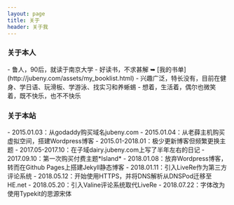 ```yaml
---
layout: page 
title: 关于
header: 关于我
---
```

<h3>关于本人</h3>
- 鲁人，90后，就读于南京大学
- 好读书，不求甚解 ➥ [我的书单](http://jubeny.com/assets/my_booklist.html)
- 兴趣广泛，特长没有，目前在健身、学日语、玩滑板、学游泳、找实习和养蜥蜴
- 想着，生活着，偶尔也微笑着，既不快乐，也不不快乐

<h3>关于本站</h3>
- 2015.01.03：从godaddy购买域名jubeny.com
- 2015.01.04：从老薛主机购买虚拟空间，搭建Wordpress博客
- 2015.01-2018.01：极少更新博客但频繁更换主题
- 2017.05-2017.10：在子域dairy.jubeny.com上写了半年左右的日记
- 2017.09.10：第一次购买付费主题*Island*
- 2018.01.08：放弃Wordpress博客，转而在Github Pages上搭建Jekyll静态博客
- 2018.01.11：引入LiveRe作为第三方评论系统 
- 2018.05.12：开始使用HTTPS，并将DNS解析从DNSPod迁移至HE.net
- 2018.05.20：引入Valine评论系统取代LiveRe
- 2018.07.22：字体改为使用Typekit的思源宋体 
